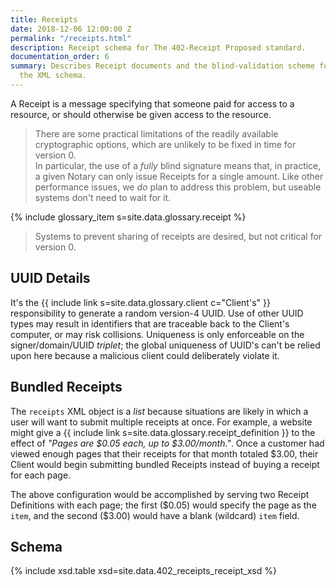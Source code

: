 ```yaml
---
title: Receipts
date: 2018-12-06 12:00:00 Z
permalink: "/receipts.html"
description: Receipt schema for The 402-Receipt Proposed standard.
documentation_order: 6
summary: Describes Receipt documents and the blind-validation scheme for them. Includes
  the XML schema.
---
```


A Receipt is a message specifying that someone paid for access to a resource, or should otherwise be given access to the resource.

> There are some practical limitations of the readily available cryptographic options, which are unlikely to be fixed in time for version 0.  
> In particular, the use of a _fully_ blind signature means that, in practice, a given Notary can only issue Receipts for a single amount.
> Like other performance issues, we _do_ plan to address this problem, but useable systems don't need to wait for it.

{% include glossary_item s=site.data.glossary.receipt %}

> Systems to prevent sharing of receipts are desired, but not critical for version 0.

## UUID Details
It's the {{ include link s=site.data.glossary.client c="Client's" }} responsibility to generate a random version-4 UUID.
Use of other UUID types may result in identifiers that are traceable back to the Client's computer, or may risk collisions.
Uniqueness is only enforceable on the signer/domain/UUID _triplet_;
the global uniqueness of UUID's can't be relied upon here because a malicious client could deliberately violate it.

## Bundled Receipts

The `receipts` XML object is a _list_ because situations are likely in which a user will want to submit multiple
receipts at once.
For example, a website might give a {{ include link s=site.data.glossary.receipt_definition }} 
to the effect of _"Pages are \$0.05 each, up to \$3.00/month."_. 
Once a customer had viewed enough pages that their receipts for that month totaled \$3.00, 
their Client would begin submitting bundled Receipts instead of buying a receipt for each page.

The above configuration would be accomplished by serving two Receipt Definitions with each page;
the first (\$0.05) would specify the page as the `item`, and the second (\$3.00) would have a blank (wildcard) `item`
field.

## Schema

{% include xsd.table xsd=site.data.402_receipts_receipt_xsd %}
